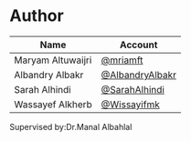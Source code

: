 # Author 

| Name             | Account                                          |
| ---------------- | ------------------------------------------------ |
| Maryam Altuwaijri | [@mriamft](https://github.com/Mriamft)     |
| Albandry Albakr     | [@AlbandryAlbakr](https://github.com/AlbandryAlbakr)           |
| Sarah Alhindi  | [@SarahAlhindi](https://github.com/SarahAlhindi) |
| Wassayef Alkherb   | [@Wissayifmk](https://github.com/Wissayifmk) |

<p>Supervised by:Dr.Manal Albahlal</p>
